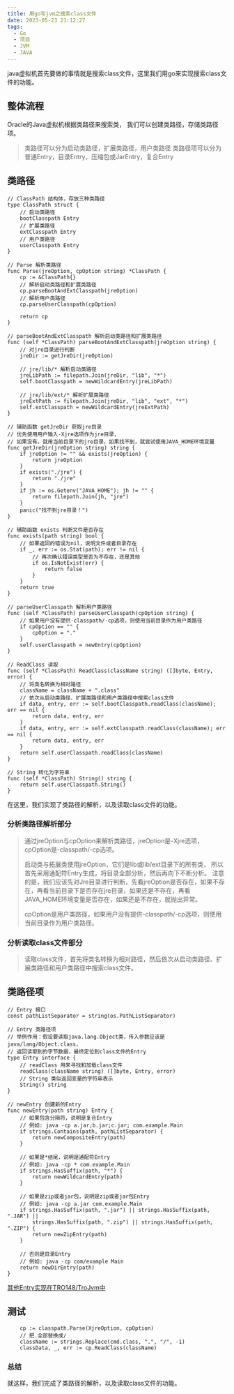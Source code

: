```yaml
---
title: 用go写jvm之搜索class文件
date: 2023-05-23 21:12:27
tags:
  - Go
  - 项目
  - JVM
  - JAVA
---
```

java虚拟机首先要做的事情就是搜索class文件，这里我们用go来实现搜索class文件的功能。
<!-- more -->
## 整体流程
Oracle的Java虚拟机根据类路径来搜索类，
我们可以创建类路径，存储类路径项。

> 类路径可以分为启动类路径，扩展类路径，用户类路径
> 类路径项可以分为普通Entry，目录Entry，压缩包或JarEntry，复合Entry

## 类路径
````Golang
// ClassPath 结构体，存放三种类路径
type ClassPath struct {
	// 启动类路径
	bootClasspath Entry
	// 扩展类路径
	extClasspath Entry
	// 用户类路径
	userClasspath Entry
}

// Parse 解析类路径
func Parse(jreOption, cpOption string) *ClassPath {
	cp := &ClassPath{}
	// 解析启动类路径和扩展类路径
	cp.parseBootAndExtClasspath(jreOption)
	// 解析用户类路径
	cp.parseUserClasspath(cpOption)

	return cp
}

// parseBootAndExtClasspath 解析启动类路径和扩展类路径
func (self *ClassPath) parseBootAndExtClasspath(jreOption string) {
	// 对jre目录进行判断
	jreDir := getJreDir(jreOption)

	// jre/lib/* 解析启动类路径
	jreLibPath := filepath.Join(jreDir, "lib", "*")
	self.bootClasspath = newWildcardEntry(jreLibPath)

	// jre/lib/ext/* 解析扩展类路径
	jreExtPath := filepath.Join(jreDir, "lib", "ext", "*")
	self.extClasspath = newWildcardEntry(jreExtPath)
}

// 辅助函数 getJreDir 获取jre目录
// 优先使用用户输入-Xjre选项作为jre目录，
// 如果没有，就用当前目录下的jre目录，如果找不到，就尝试使用JAVA_HOME环境变量
func getJreDir(jreOption string) string {
	if jreOption != "" && exists(jreOption) {
		return jreOption
	}
	if exists("./jre") {
		return "./jre"
	}
	if jh := os.Getenv("JAVA_HOME"); jh != "" {
		return filepath.Join(jh, "jre")
	}
	panic("找不到jre目录！")
}

// 辅助函数 exists 判断文件是否存在
func exists(path string) bool {
	// 如果返回的错误为nil，说明文件或者目录存在
	if _, err := os.Stat(path); err != nil {
		// 再次确认错误类型是否为不存在，还是其他
		if os.IsNotExist(err) {
			return false
		}
	}
	return true
}

// parseUserClasspath 解析用户类路径
func (self *ClassPath) parseUserClasspath(cpOption string) {
	// 如果用户没有提供-classpath/-cp选项，则使用当前目录作为用户类路径
	if cpOption == "" {
		cpOption = "."
	}
	self.userClasspath = newEntry(cpOption)
}

// ReadClass 读取
func (self *ClassPath) ReadClass(className string) ([]byte, Entry, error) {
	// 将类名转换为相对路径
	className = className + ".class"
	// 依次从启动类路径、扩展类路径和用户类路径中搜索class文件
	if data, entry, err := self.bootClasspath.readClass(className); err == nil {
		return data, entry, err
	}
	if data, entry, err := self.extClasspath.readClass(className); err == nil {
		return data, entry, err
	}
	return self.userClasspath.readClass(className)
}

// String 转化为字符串
func (self *ClassPath) String() string {
	return self.userClasspath.String()
}
````
在这里，我们实现了类路径的解析，以及读取class文件的功能。

### 分析类路径解析部分
> 通过jreOption与cpOption来解析类路径，jreOption是-Xjre选项，cpOption是-classpath/-cp选项。
> 
> 启动类与拓展类使用jreOption，它们是lib或lib/ext目录下的所有类，
> 所以首先采用通配符Entry生成，将目录全部分析，然后再向下不断分析。
> 注意的是，我们应该先对Jre目录进行判断，先看jreOption是否存在，如果不存在，再看当前目录下是否存在jre目录，如果还是不存在，再看JAVA_HOME环境变量是否存在，如果还是不存在，就抛出异常。
> 
> cpOption是用户类路径，如果用户没有提供-classpath/-cp选项，则使用当前目录作为用户类路径。

### 分析读取class文件部分
> 读取class文件，首先将类名转换为相对路径，然后依次从启动类路径、扩展类路径和用户类路径中搜索class文件。

## 类路径项
````Golang
// Entry 接口
const pathListSeparator = string(os.PathListSeparator)

// Entry 类路径项
// 举例作用：假设要读取java.lang.Object类，传入参数应该是java/lang/Object.class，
// 返回读取到的字节数据，最终定位到class文件的Entry
type Entry interface {
	// readClass 用来寻找和加载class文件
	readClass(className string) ([]byte, Entry, error)
	// String 类似返回变量的字符串表示
	String() string
}

// newEntry 创建新的Entry
func newEntry(path string) Entry {
	// 如果包含分隔符，说明是复合Entry
	// 例如: java -cp a.jar;b.jar;c.jar; com.example.Main
	if strings.Contains(path, pathListSeparator) {
		return newCompositeEntry(path)
	}

	// 如果是*结尾，说明是通配符Entry
	// 例如: java -cp * com.example.Main
	if strings.HasSuffix(path, "*") {
		return newWildcardEntry(path)
	}

	// 如果是zip或者jar包，说明是zip或者jar包Entry
	// 例如: java -cp a.jar com.example.Main
	if strings.HasSuffix(path, ".jar") || strings.HasSuffix(path, ".JAR") ||
		strings.HasSuffix(path, ".zip") || strings.HasSuffix(path, ".ZIP") {
		return newZipEntry(path)
	}

	// 否则是目录Entry
	// 例如: java -cp com/example Main
	return newDirEntry(path)
}
````
[其他Entry实现在TRO148/TroJvm中](https://github.com/TRO148/TroJvm/tree/master/classpath)

## 测试
````Golang
    cp := classpath.Parse(XjreOption, cpOption)
	// 把.全部替换成/
	className := strings.Replace(cmd.class, ".", "/", -1)
	classData, _, err := cp.ReadClass(className)
````

### 总结
就这样，我们完成了类路径的解析，以及读取class文件的功能。
